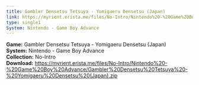 ```yaml
---
title: Gambler Densetsu Tetsuya - Yomigaeru Densetsu (Japan)
link: https://myrient.erista.me/files/No-Intro/Nintendo%20-%20Game%20Boy%20Advance/Gambler%20Densetsu%20Tetsuya%20-%20Yomigaeru%20Densetsu%20(Japan).zip
type: single1
System: Nintendo - Game Boy Advance
---
```

<b>Game:</b> Gambler Densetsu Tetsuya - Yomigaeru Densetsu (Japan)<br>
<b>System:</b> Nintendo - Game Boy Advance<br>
<b>Collection:</b> No-Intro<br>
<b>Download:</b> https://myrient.erista.me/files/No-Intro/Nintendo%20-%20Game%20Boy%20Advance/Gambler%20Densetsu%20Tetsuya%20-%20Yomigaeru%20Densetsu%20(Japan).zip
